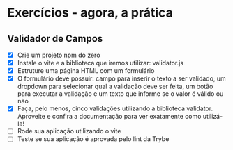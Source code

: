 # Exercícios - agora, a prática


## Validador de Campos

- [x] Crie um projeto npm do zero
- [x] Instale o vite e a biblioteca que iremos utilizar: validator.js
- [x] Estruture uma página HTML com um formulário
- [x] O formulário deve possuir: campo para inserir o texto a ser validado, um dropdown para selecionar qual a validação deve ser feita, um botão para executar a validação e um texto que informe se o valor é válido ou não
- [x] Faça, pelo menos, cinco validações utilizando a biblioteca validator. Aproveite e confira a documentação para ver exatamente como utilizá-la!
- [ ] Rode sua aplicação utilizando o vite
- [ ] Teste se sua aplicação é aprovada pelo lint da Trybe
